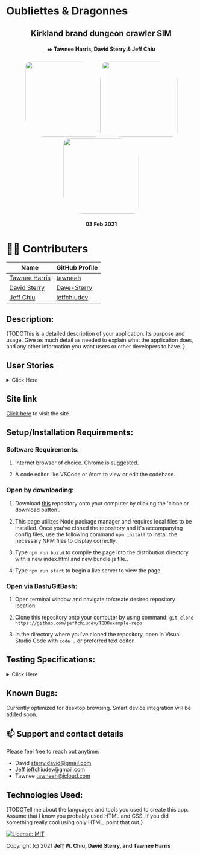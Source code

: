 # Oubliettes & Dragonnes

<div align="center">


## Kirkland brand dungeon crawler SIM

#### ✒️ Tawnee Harris, David Sterry & Jeff Chiu

<img src="https://github.com/tawneeh.png" width="200px" height="auto" style="border-radius: 15px 50px;">
<img src="https://github.com/Dave-Sterry.png" width="200px" height="auto" style="border-radius: 15px 50px;">
<img src="https://github.com/jeffchiudev.png" width="200px" height="auto" style="border-radius: 15px 50px;">
<br>

#### 03 Feb 2021

</div>


# 🧑‍💻 Contributers

| Name | GitHub Profile |
|------|----------------|
|[Tawnee Harris](https://www.linkedin.com/in/tawneeh/)|[tawneeh](https://github.com/tawneeh)|
|[David Sterry](https://www.linkedin.com/in/david-sterry-developer/)|[Dave-Sterry](https://github.com/Dave-Sterry.png)|
|[Jeff Chiu](https://www.linkedin.com/in/jeff-chiu-developer/)|[jeffchiudev](https://github.com/jeffchiudev)|


## Description:

{TODOThis is a detailed description of your application. Its purpose and usage.  Give as much detail as needed to explain what the application does, and any other information you want users or other developers to have. }

## User Stories

<details><summary>Click Here</summary>
<p>

| US ID# | Description | Completed? |
| :----------: | :---- | :----: |
| US01 | As user, I should be able to create a character with unique stats | true |
| US02 | As user, I should be able to modify character stats | true |
| US03 | As user, I should be able to create an inventory | false |
| US04 | As user, I should be able to level up my character | false |
| US05 | As user, I should be able to create a character | true |

</p>
</details>

## Site link

[Click here](https://jeffchiudev.github.io/TODOexample-repo/) to visit the site.


## Setup/Installation Requirements:

### Software Requirements:

1. Internet browser of choice. Chrome is suggested.

2. A code editor like VSCode or Atom to view or edit the codebase.


### Open by downloading:

1. Download [this](https://github.com/jeffchiudev/example-repo) repository onto your computer by clicking the 'clone or download button'.

2. This page utilizes Node package manager and requires local files to be installed. Once you've cloned the repository and it's accompanying config files, use the following command `npm install` to install the necessary NPM files to display correctly.

3. Type `npm run build` to compile the page into the distribution directory with a new index.html and new bundle.js file..

4. Type `npm run start` to begin a live server to view the page.

### Open via Bash/GitBash:

1. Open terminal window and navigate to/create desired repository location.

2. Clone this repository onto your computer by using command:
`git clone https://github.com/jeffchiudev/TODOexample-repo`

3. In the directory where you've cloned the repository, open in Visual Studio Code with `code .` or preferred text editor.

## Testing Specifications:

<details><summary>Click Here</summary>
<p>

| Description | Input | Ouput |
| :---------- | :---- | :---- |
||||
||||
||||
||||
||||

</p>
</details>

## Known Bugs:

Currently optimized for desktop browsing.  Smart device integration will be added soon.

## 📫 Support and contact details

Please feel free to reach out anytime:

* David <sterry.david@gmail.com>
* Jeff <jeffchiudev@gmail.com>
* Tawnee <tawneeh@icloud.com>


## Technologies Used:

{TODOTell me about the languages and tools you used to create this app. Assume that I know you probably used HTML and CSS. If you did something really cool using only HTML, point that out.}

[![License: MIT](https://img.shields.io/badge/License-MIT-yellow.svg)](https://opensource.org/licenses/MIT)

Copyright (c) 2021 **Jeff W. Chiu, David Sterry, and Tawnee Harris** 